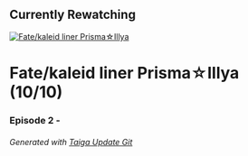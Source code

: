 ﻿
## Currently Rewatching

[![Fate/kaleid liner Prisma&#9734;Illya](https://s4.anilist.co/file/anilistcdn/media/anime/cover/medium/bx14829-PZVOr1ZxwOJV.png)](https://anilist.co/anime/14829)

# Fate/kaleid liner Prisma&#9734;Illya (10/10)

### Episode 2 - 

###### *Generated with [Taiga Update Git](https://github.com/nike4613/taiga-update-git)*